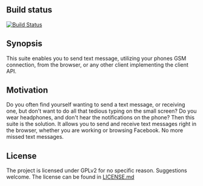 ## Build status
[![Build Status](https://travis-ci.org/mkholt/Txt-A-Holic.svg?branch=master)](https://travis-ci.org/mkholt/Txt-A-Holic)

## Synopsis

This suite enables you to send text message, utilizing your phones GSM connection, from the browser, or any other client implementing the client API.

## Motivation

Do you often find yourself wanting to send a text message, or receiving one, but don't want to do all that tedious typing on the small screen?
Do you wear headphones, and don't hear the notifications on the phone?
Then this suite is the solution. It allows you to send and receive text messages right in the browser, whether you are working or browsing Facebook.
No more missed text messages.

## License

The project is licensed under GPLv2 for no specific reason. Suggestions welcome.
The license can be found in [LICENSE.md](LICENSE.md)
